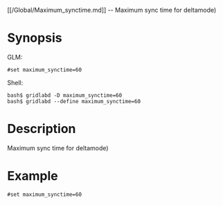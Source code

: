 [[/Global/Maximum_synctime.md]] -- Maximum sync time for deltamode)

# Synopsis
GLM:
~~~
#set maximum_synctime=60
~~~
Shell:
~~~
bash$ gridlabd -D maximum_synctime=60
bash$ gridlabd --define maximum_synctime=60
~~~

# Description

Maximum sync time for deltamode)

# Example

~~~
#set maximum_synctime=60
~~~
